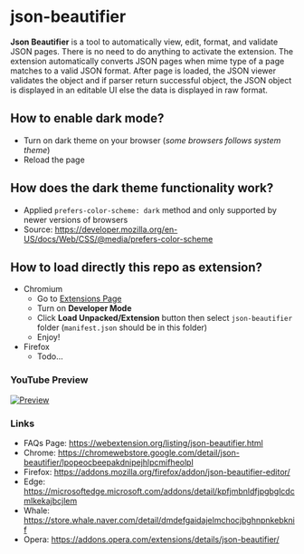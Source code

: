 # json-beautifier

**Json Beautifier** is a tool to automatically view, edit, format, and validate JSON pages. There is no need to do anything to activate the extension. The extension automatically converts JSON pages when mime type of a page matches to a valid JSON format. After page is loaded, the JSON viewer validates the object and if parser return successful object, the JSON object is displayed in an editable UI else the data is displayed in raw format.

## How to enable dark mode?
- Turn on dark theme on your browser (*some browsers follows system theme*)
- Reload the page

## How does the dark theme functionality work?
- Applied `prefers-color-scheme: dark` method and only supported by newer versions of browsers
- Source: https://developer.mozilla.org/en-US/docs/Web/CSS/@media/prefers-color-scheme

## How to load directly this repo as extension?
- Chromium
    - Go to [Extensions Page](chrome://extensions/)
    - Turn on **Developer Mode**
    - Click **Load Unpacked/Extension** button then select `json-beautifier` folder (`manifest.json` should be in this folder)
    - Enjoy!
- Firefox
    - Todo...

### YouTube Preview
[![Preview](https://img.youtube.com/vi/PP8gGJvaZwM/0.jpg)](https://www.youtube.com/watch?v=PP8gGJvaZwM)

### Links
  * FAQs Page: https://webextension.org/listing/json-beautifier.html
  * Chrome: https://chromewebstore.google.com/detail/json-beautifier/lpopeocbeepakdnipejhlpcmifheolpl
  * Firefox: https://addons.mozilla.org/firefox/addon/json-beautifier-editor/
  * Edge: https://microsoftedge.microsoft.com/addons/detail/kpfjmbnldfjpgbglcdcmlkekajbcjlem
  * Whale: https://store.whale.naver.com/detail/dmdefgaidajelmchocjbghnpnkebknif
  * Opera: https://addons.opera.com/extensions/details/json-beautifier/
